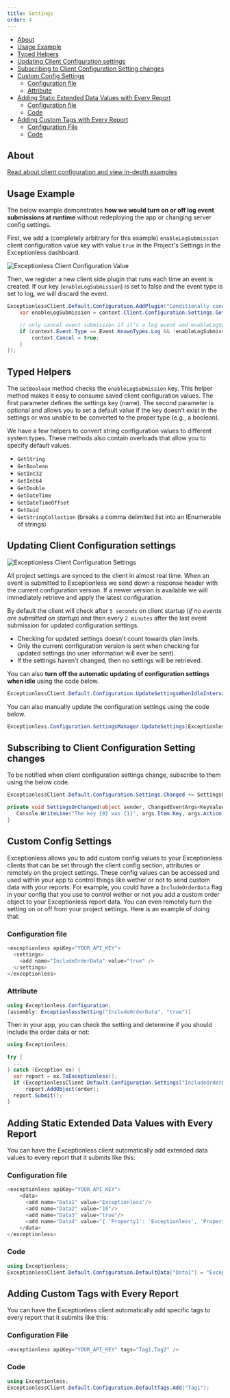 ```yaml
---
title: Settings
order: 4
---
```

- [About](#about)
- [Usage Example](#usage-example)
- [Typed Helpers](#typed-helpers)
- [Updating Client Configuration settings](#updating-client-configuration-settings)
- [Subscribing to Client Configuration Setting changes](#subscribing-to-client-configuration-setting-changes)
- [Custom Config Settings](#custom-config-settings)
  - [Configuration file](#configuration-file)
  - [Attribute](#attribute)
- [Adding Static Extended Data Values with Every Report](#adding-static-extended-data-values-with-every-report)
  - [Configuration file](#configuration-file-1)
  - [Code](#code)
- [Adding Custom Tags with Every Report](#adding-custom-tags-with-every-report)
  - [Configuration File](#configuration-file-2)
  - [Code](#code-1)

## About

[Read about client configuration and view in-depth examples](../../project-settings.md)

## Usage Example

The below example demonstrates **how we would turn on or off log event submissions at runtime** without redeploying the app or changing server config settings.

First, we add a (completely arbitrary for this example) `enableLogSubmission` client configuration value key with value `true` in the Project's Settings in the Exceptionless dashboard.

![Exceptionless Client Configuration Value](https://camo.githubusercontent.com/8899b8a64c5b30ea58bb30ffc8a3d0f063e3293b/687474703a2f2f657863657074696f6e6c6573732e636f6d2f6173736574732f70726f6a6563742d73657474696e67732d706167652e706e67)

Then, we register a new client side plugin that runs each time an event is created. If our key (`enableLogSubmission`) is set to false and the event type is set to log, we will discard the event.

```csharp
ExceptionlessClient.Default.Configuration.AddPlugin("Conditionally cancel log submission", 100, context => {
    var enableLogSubmission = context.Client.Configuration.Settings.GetBoolean("enableLogSubmission", true);

    // only cancel event submission if it’s a log event and enableLogSubmission is false
    if (context.Event.Type == Event.KnownTypes.Log && !enableLogSubmission) {
        context.Cancel = true;
    }
});
```

## Typed Helpers

The `GetBoolean` method checks the `enableLogSubmission` key. This helper method makes it easy to consume saved client configuration values. The first parameter defines the settings key (name). The second parameter is optional and allows you to set a default value if the key doesn’t exist in the settings or was unable to be converted to the proper type (e.g., a boolean).

We have a few helpers to convert string configuration values to different system types. These methods also contain overloads that allow you to specify default values.

- `GetString`
- `GetBoolean`
- `GetInt32`
- `GetInt64`
- `GetDouble`
- `GetDateTime`
- `GetDateTimeOffset`
- `GetGuid`
- `GetStringCollection` (breaks a comma delimited list into an IEnumerable of strings)

## Updating Client Configuration settings

![Exceptionless Client Configuration Settings](https://exceptionless.com/assets/client-configuration.png)

All project settings are synced to the client in almost real time. When an event is submitted to Exceptionless we send down a response header with the current configuration version. If a newer version is available we will immediately retrieve and apply the latest configuration.

By default the client will check after `5 seconds` on client startup (*if no events are submitted on startup*) and then every `2 minutes` after the last event submission for updated configuration settings.

- Checking for updated settings doesn't count towards plan limits.
- Only the current configuration version is sent when checking for updated settings (no user information will ever be sent).
- If the settings haven't changed, then no settings will be retrieved.

You can also **turn off the automatic updating of configuration settings when idle** using the code below.

```csharp
ExceptionlessClient.Default.Configuration.UpdateSettingsWhenIdleInterval = TimeSpan.Zero;
```

You can also manually update the configuration settings using the code below.

```csharp
Exceptionless.Configuration.SettingsManager.UpdateSettings(ExceptionlessClient.Default.Configuration);
```

## Subscribing to Client Configuration Setting changes

To be notified when client configuration settings change, subscribe to them using the below code.

```csharp
ExceptionlessClient.Default.Configuration.Settings.Changed += SettingsOnChanged;

private void SettingsOnChanged(object sender, ChangedEventArgs<KeyValuePair<string, string>> args) {
   Console.WriteLine("The key {0} was {1}", args.Item.Key, args.Action);
}
```

## Custom Config Settings

Exceptionless allows you to add custom config values to your Exceptionless clients that can be set through the client config section, attributes or remotely on the project settings. These config values can be accessed and used within your app to control things like wether or not to send custom data with your reports. For example, you could have a `IncludeOrderData` flag in your config that you use to control wether or not you add a custom order object to your Exceptionless report data. You can even remotely turn the setting on or off from your project settings. Here is an example of doing that:

### Configuration file

```csharp
<exceptionless apiKey="YOUR_API_KEY">
  <settings>
    <add name="IncludeOrderData" value="true" />
  </settings>
</exceptionless>
```

### Attribute

```csharp
using Exceptionless.Configuration;
[assembly: ExceptionlessSetting("IncludeOrderData", "true")]
```

Then in your app, you can check the setting and determine if you should include the order data or not:

```csharp
using Exceptionless;

try {
  ...
} catch (Exception ex) {
  var report = ex.ToExceptionless();
  if (ExceptionlessClient.Default.Configuration.Settings["IncludeOrderData"] == "true")
      report.AddObject(order);
  report.Submit();
}
```

## Adding Static Extended Data Values with Every Report

You can have the Exceptionless client automatically add extended data values to every report that it submits like this:

### Configuration file

```csharp
<exceptionless apiKey="YOUR_API_KEY">
    <data>
      <add name="Data1" value="Exceptionless"/>
      <add name="Data2" value="10"/>
      <add name="Data3" value="true"/>
      <add name="Data4" value="{ 'Property1': 'Exceptionless', 'Property2: 10, 'Property3': true }"/>
    </data>
</exceptionless>
```

### Code

```csharp
using Exceptionless;
ExceptionlessClient.Default.Configuration.DefaultData["Data1"] = "Exceptionless";
```

## Adding Custom Tags with Every Report

You can have the Exceptionless client automatically add specific tags to every report that it submits like this:

### Configuration File

```csharp
<exceptionless apiKey="YOUR_API_KEY" tags="Tag1,Tag2" />
```

### Code

```csharp
using Exceptionless;
ExceptionlessClient.Default.Configuration.DefaultTags.Add("Tag1");
```
